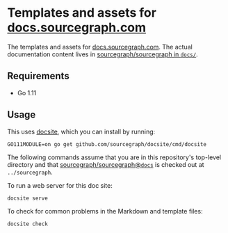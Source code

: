 # Templates and assets for [docs.sourcegraph.com](https://docs.sourcegraph.com)

The templates and assets for [docs.sourcegraph.com](https://docs.sourcegraph.com). The actual documentation content lives in [sourcegraph/sourcegraph in `docs/`](https://github.com/sourcegraph/sourcegraph/tree/master/doc).

## Requirements

- Go 1.11

## Usage

This uses [docsite](https://github.com/sourcegraph/docsite), which you can install by running:

```shell
GO111MODULE=on go get github.com/sourcegraph/docsite/cmd/docsite
```

The following commands assume that you are in this repository's top-level directory and that [sourcegraph/sourcegraph@`docs`](https://github.com/sourcegraph/sourcegraph/tree/docs) is checked out at `../sourcegraph`.

To run a web server for this doc site:

```shell
docsite serve
```

To check for common problems in the Markdown and template files:

```shell
docsite check
```
